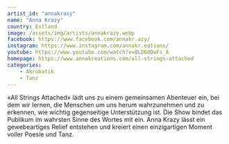 ```yaml
---
artist_id: "annakrasy"
name: "Anna Krazy"
country: Estland
image: /assets/img/artists/annakrazy.webp
facebook: https://www.facebook.com/annakr.azy/
instagram: https://www.instagram.com/annakr.eations/
youtube: https://www.youtube.com/watch?v=8LD6dDwFs_A
homepage: https://www.annakreations.com/all-strings-attached
categories:
    - Akrobatik
    - Tanz
---
```

«All Strings Attached» lädt uns zu einem gemeinsamen Abenteuer ein, bei dem wir lernen, die Menschen um uns herum wahrzunehmen und zu erkennen, wie wichtig gegenseitige Unterstützung ist. Die Show bindet das Publikum im wahrsten Sinne des Wortes mit ein. Anna Krazy lässt ein gewebeartiges Relief entstehen und kreiert einen einzigartigen Moment voller Poesie und Tanz.